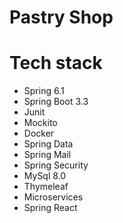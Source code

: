 # Pastry Shop

# Tech stack
- Spring 6.1
- Spring Boot 3.3
- Junit
- Mockito
- Docker
- Spring Data
- Spring Mail
- Spring Security
- MySql 8.0
- Thymeleaf
- Microservices
- Spring React
